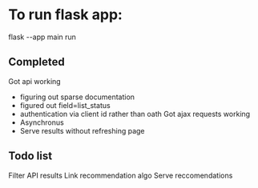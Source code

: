 # To run flask app:
flask --app main run




## Completed
Got api working 
- figuring out sparse documentation
- figured out field=list_status
- authentication via client id rather than oath
Got ajax requests working
- Asynchronus
- Serve results without refreshing page

## Todo list
Filter API results
Link recommendation algo
Serve reccomendations
